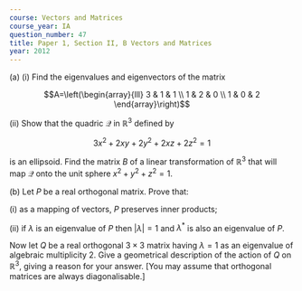 ```yaml
---
course: Vectors and Matrices
course_year: IA
question_number: 47
title: Paper 1, Section II, B Vectors and Matrices
year: 2012
---
```




(a) (i) Find the eigenvalues and eigenvectors of the matrix

$$A=\left(\begin{array}{lll}
3 & 1 & 1 \\
1 & 2 & 0 \\
1 & 0 & 2
\end{array}\right)$$

(ii) Show that the quadric $\mathcal{Q}$ in $\mathbb{R}^{3}$ defined by

$$3 x^{2}+2 x y+2 y^{2}+2 x z+2 z^{2}=1$$

is an ellipsoid. Find the matrix $B$ of a linear transformation of $\mathbb{R}^{3}$ that will map $\mathcal{Q}$ onto the unit sphere $x^{2}+y^{2}+z^{2}=1$.

(b) Let $P$ be a real orthogonal matrix. Prove that:

(i) as a mapping of vectors, $P$ preserves inner products;

(ii) if $\lambda$ is an eigenvalue of $P$ then $|\lambda|=1$ and $\lambda^{*}$ is also an eigenvalue of $P$.

Now let $Q$ be a real orthogonal $3 \times 3$ matrix having $\lambda=1$ as an eigenvalue of algebraic multiplicity 2. Give a geometrical description of the action of $Q$ on $\mathbb{R}^{3}$, giving a reason for your answer. [You may assume that orthogonal matrices are always diagonalisable.]